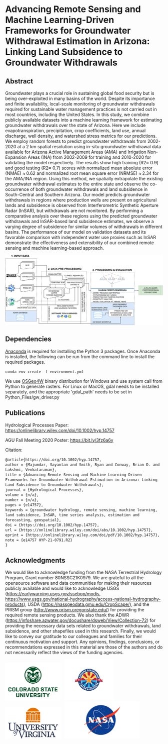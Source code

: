 # Advancing Remote Sensing and Machine Learning-Driven Frameworks for Groundwater Withdrawal Estimation in Arizona: Linking Land Subsidence to Groundwater Withdrawals

## Abstract
Groundwater plays a crucial role in sustaining global food security but is being over-exploited in many basins of the world. Despite its importance and finite availability, local-scale monitoring of groundwater withdrawals required for sustainable water management practices is not carried out in most countries, including the United States. In this study, we combine publicly available datasets into a machine learning framework for estimating groundwater withdrawals over the state of Arizona. Here we include evapotranspiration, precipitation, crop coefficients, land use, annual discharge, well density, and watershed stress metrics for our predictions. We employ random forests to predict groundwater withdrawals from 2002-2020 at a 2 km spatial resolution using in-situ groundwater withdrawal data available for Arizona Active Management Areas (AMA) and Irrigation Non-Expansion Areas (INA) from 2002-2009 for training and 2010-2020 for validating the model respectively. The results show high training (R2≈ 0.9) and good testing (R2≈ 0.7) scores with normalized mean absolute error (NMAE) ≈ 0.62 and normalized root mean square error (NRMSE) ≈ 2.34 for the AMA/INA region. Using this method, we spatially extrapolate the existing groundwater withdrawal estimates to the entire state and observe the co-occurrence of both groundwater withdrawals and land subsidence in South-Central and Southern Arizona. Our model predicts groundwater withdrawals in regions where production wells are present on agricultural lands and subsidence is observed from Interferometric Synthetic Aperture Radar (InSAR), but withdrawals are not monitored. By performing a comparative analysis over these regions using the predicted groundwater withdrawals and InSAR-based land subsidence estimates, we observe a varying degree of subsidence for similar volumes of withdrawals in different basins. The performance of our model on validation datasets and its favorable comparison with independent water use proxies such as InSAR demonstrate the effectiveness and extensibility of our combined remote sensing and machine learning-based approach.

![preview](Workflow/Workflow_AZ.png)

## Dependencies

[Anaconda](https://www.anaconda.com/products/individual) is required for installing the Python 3 packages. Once Anaconda
is installed, the following can be run from the command line to install the required packages.

```
conda env create -f environment.yml
```

We use [OSGeo4W](https://www.osgeo.org/projects/osgeo4w/) binary distribution for Windows and use system call from Python to generate rasters. For Linux or MacOS, gdal needs to be installed separately, and the appropriate 'gdal_path' needs to be set in Python_Files/gw_driver.py

## Publications
Hydrological Processes Paper: https://onlinelibrary.wiley.com/doi/10.1002/hyp.14757

AGU Fall Meeting 2020 Poster: https://bit.ly/3fz6a6y

Citation:
```
@article{https://doi.org/10.1002/hyp.14757,
author = {Majumdar, Sayantan and Smith, Ryan and Conway, Brian D. and Lakshmi, Venkataraman},
title = {Advancing Remote Sensing and Machine Learning-Driven Frameworks for Groundwater Withdrawal Estimation in Arizona: Linking Land Subsidence to Groundwater Withdrawals},
journal = {Hydrological Processes},
volume = {n/a},
number = {n/a},
pages = {e14757},
keywords = {groundwater hydrology, remote sensing, machine learning, land subsidence, InSAR, time series analysis, estimation and forecasting, geospatial},
doi = {https://doi.org/10.1002/hyp.14757},
url = {https://onlinelibrary.wiley.com/doi/abs/10.1002/hyp.14757},
eprint = {https://onlinelibrary.wiley.com/doi/pdf/10.1002/hyp.14757},
note = {e14757 HYP-21-0791.R2}
}
```

## Acknowledgments
We would like to acknowledge funding from the NASA Terrestrial Hydrology Program, Grant number 80NSSC21K0979. We are grateful to all the opensource software and data communities for making their resources publicly available and would like to acknowledge USGS (https://earlywarning.usgs.gov/ssebop/modis, https://www.usgs.gov/national-hydrography/access-national-hydrography-products), USDA (https://nassgeodata.gmu.edu/CropScape/), and the PRISM group (http://www.prism.oregonstate.edu/) for providing the required remote sensing products. We also thank the ADWR (https://infoshare.azwater.gov/docushare/dsweb/View/Collection-72) for providing the necessary data sets related to groundwater withdrawals, land subsidence, and other shapefiles used in this research. Finally, we would like to convey our gratitude to our colleagues and families for their continuous motivation and support. Any opinions, findings, conclusions, or recommendations expressed in this material are those of the authors and do not necessarily reflect the views of the funding agencies.

<img src="Workflow/CSU-Signature-C-357.png" height="120"/> &nbsp; <img src="Workflow/ADWR.png" height="130"/> &nbsp; <img src="Workflow/UVA-Logo.png" height="100"/> &nbsp; <img src="Workflow/nasa-logo-web-rgb.png" height="120"/>
